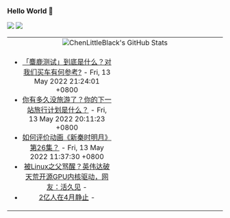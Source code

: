 ### Hello World 👋

[![](https://img.shields.io/badge/@ChenLittleBlack-1a6c81?style=flat&logo=java&logoColor=1a6c81&label=Java&colorA=ffffff)](https://www.java.com/)
[![](https://img.shields.io/badge/@ChenLittleBlack-41b883?style=flat&logo=vuedotjs&logoColor=41b883&label=Vue&colorA=ffffff)](https://cn.vuejs.org/)

<table>
<tr>
<td colspan="2" style="text-align: center;">
<img alt="ChenLittleBlack's GitHub Stats" src="https://github-readme-stats.vercel.app/api?username=ChenLittleBlack&show_icons=true&icon_color=CE1D2D&text_color=718096&bg_color=ffffff&hide_title=true" />
</td>
</tr>
<tr>
<td align="center" valign="middle">

<!-- START_SECTION:blog -->
* <a href='http://www.zhihu.com/question/532088553/answer/2484259485?utm_campaign=rss&utm_medium=rss&utm_source=rss&utm_content=title' target='_blank'>「麋鹿测试」到底是什么？对我们买车有何参考?</a> - Fri, 13 May 2022 21:24:01 +0800
* <a href='http://www.zhihu.com/question/532422014/answer/2482250095?utm_campaign=rss&utm_medium=rss&utm_source=rss&utm_content=title' target='_blank'>你有多久没旅游了？你的下一站旅行计划是什么？</a> - Fri, 13 May 2022 20:11:23 +0800
* <a href='http://www.zhihu.com/question/532485112/answer/2482333727?utm_campaign=rss&utm_medium=rss&utm_source=rss&utm_content=title' target='_blank'>如何评价动画《新秦时明月》第26集？</a> - Fri, 13 May 2022 11:37:30 +0800
* <a href='http://zhuanlan.zhihu.com/p/513210646?utm_campaign=rss&utm_medium=rss&utm_source=rss&utm_content=title' target='_blank'>被Linux之父骂醒？英伟达破天荒开源GPU内核驱动，网友：活久见</a> - 
* <a href='http://zhuanlan.zhihu.com/p/513344126?utm_campaign=rss&utm_medium=rss&utm_source=rss&utm_content=title' target='_blank'>2亿人在4月静止</a> - 
<!-- END_SECTION:blog -->

</td>
<td valign="middle" width="50%">

<!-- START_SECTION:douban -->

<!-- END_SECTION:douban -->

</td>
</tr>
</table>
